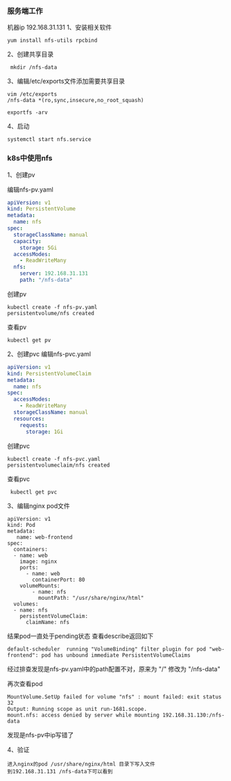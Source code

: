 ### 服务端工作

机器ip 192.168.31.131
1、安装相关软件
```shell
yum install nfs-utils rpcbind
```

2、创建共享目录
```shell
 mkdir /nfs-data
```

3、编辑/etc/exports文件添加需要共享目录
```shell
vim /etc/exports
/nfs-data *(ro,sync,insecure,no_root_squash)

exportfs -arv
```

4、启动
```shell
systemctl start nfs.service
```


### k8s中使用nfs

1、创建pv

编辑nfs-pv.yaml
```yaml
apiVersion: v1
kind: PersistentVolume
metadata:
  name: nfs
spec:
  storageClassName: manual
  capacity:
    storage: 5Gi
  accessModes:
    - ReadWriteMany
  nfs:
    server: 192.168.31.131
    path: "/nfs-data"
```

创建pv
```shell
kubectl create -f nfs-pv.yaml 
persistentvolume/nfs created
```
查看pv
```shell
kubectl get pv
```

2、创建pvc
编辑nfs-pvc.yaml
```yaml 
apiVersion: v1
kind: PersistentVolumeClaim
metadata:
  name: nfs
spec:
  accessModes:
    - ReadWriteMany
  storageClassName: manual
  resources:
    requests:
      storage: 1Gi
```
创建pvc
```shell
kubectl create -f nfs-pvc.yaml 
persistentvolumeclaim/nfs created
```
查看pvc
```shell
 kubectl get pvc
```


3、编辑nginx pod文件
```shell
apiVersion: v1
kind: Pod
metadata:
   name: web-frontend
spec:
  containers:
  - name: web
    image: nginx
    ports:
      - name: web
        containerPort: 80
    volumeMounts:
        - name: nfs
          mountPath: "/usr/share/nginx/html"
  volumes:
  - name: nfs
    persistentVolumeClaim:
      claimName: nfs
```

结果pod一直处于pending状态
查看describe返回如下

```
default-scheduler  running "VolumeBinding" filter plugin for pod "web-frontend": pod has unbound immediate PersistentVolumeClaims
```
经过排查发现是nfs-pv.yaml中的path配置不对，原来为 "/" 修改为 "/nfs-data"

再次查看pod
```
MountVolume.SetUp failed for volume "nfs" : mount failed: exit status 32
Output: Running scope as unit run-1681.scope.
mount.nfs: access denied by server while mounting 192.168.31.130:/nfs-data
```
发现是nfs-pv中ip写错了

4、验证
```
进入nginx的pod /usr/share/nginx/html 目录下写入文件
到192.168.31.131 /nfs-data下可以看到
```